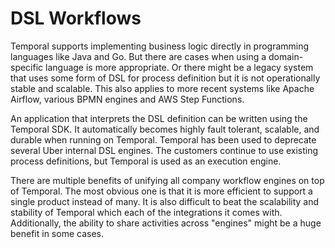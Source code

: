 # DSL Workflows

Temporal supports implementing business logic directly in programming languages like Java and Go. But there are cases when
using a domain-specific language is more appropriate. Or there might be a legacy system that uses some form of DSL for process definition but it is not operationally stable and scalable. This also applies to more recent systems like Apache Airflow, various BPMN engines and AWS Step Functions.

An application that interprets the DSL definition can be written using the Temporal SDK. It automatically becomes highly fault tolerant, scalable, and durable when running on Temporal. Temporal has been used to deprecate several Uber internal DSL engines. The customers continue to use existing process definitions, but Temporal is used as an execution engine.

There are multiple benefits of unifying all company workflow engines on top of Temporal. The most obvious one is that
it is more efficient to support a single product instead of many. It is also difficult to beat the scalability and stability of
Temporal which each of the integrations it comes with. Additionally, the ability to share activities across "engines"
might be a huge benefit in some cases.
